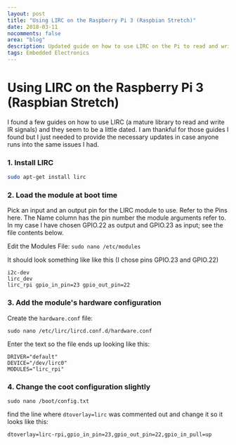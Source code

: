 ```yaml
---
layout: post
title: "Using LIRC on the Raspberry Pi 3 (Raspbian Stretch)"
date: 2018-03-11
nocomments: false
area: "blog"
description: Updated guide on how to use LIRC on the Pi to read and write IR signals
tags: Embedded Electronics
---
```


# Using LIRC on the Raspberry Pi 3 (Raspbian Stretch)

I found a few guides on how to use LIRC (a mature library to read and write IR signals) and they seem to be a little dated. I am thankful for those guides I found but I just needed to provide the necessary updates in case anyone runs into the same issues I had.

### 1. Install LIRC
```bash
sudo apt-get install lirc
```

### 2. Load the module at boot time

Pick an input and an output pin for the LIRC module to use. Refer to the Pins here. The Name column has the pin number the module arguments refer to.
In my case I have chosen GPIO.22 as output and GPIO.23 as input; see the file contents below.

Edit the Modules File:
```sudo nano /etc/modules```

It should look something like like this (I chose pins GPIO.23 and GPIO.22)
```
i2c-dev
lirc_dev
lirc_rpi gpio_in_pin=23 gpio_out_pin=22
```

### 3. Add the module's hardware configuration
Create the ```hardware.conf``` file:

```
sudo nano /etc/lirc/lircd.conf.d/hardware.conf
```

Enter the text so the file ends up looking like this:

```
DRIVER="default"
DEVICE="/dev/lirc0"
MODULES="lirc_rpi"
```

### 4. Change the coot configuration slightly
```
sudo nano /boot/config.txt
```

find the line where `dtoverlay=lirc` was commented out and change it so it looks like this:
```
dtoverlay=lirc-rpi,gpio_in_pin=23,gpio_out_pin=22,gpio_in_pull=up
```
